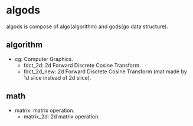 # algods

algods is compose of algo(algorithm) and gods(go data structure).

## algorithm

- cg: Computer Graphics.
  - fdct_2d: 2d Forward Discrete Cosine Transform.
  - fdct_2d_new: 2d Forward Discrete Cosine Transform (mat made by 1d slice instead of 2d slice).

## math

- matrix: matrix operation.
  - matrix_2d: 2d matrix operation.